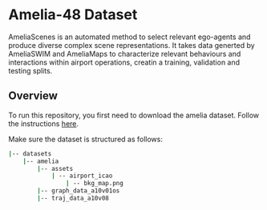 # Amelia-48 Dataset

AmeliaScenes is an automated method to select relevant ego-agents and produce diverse complex scene representations. It takes data generted by AmeliaSWIM and AmeliaMaps  to characterize relevant behaviours and interactions within airport operations, creatin a training, validation and testing splits.

## Overview

To run this repository, you first need to download the amelia dataset. Follow the instructions [here]().

Make sure the dataset is structured as follows: 

```bash
|-- datasets
    |-- amelia
        |-- assets
            | -- airport_icao
                | -- bkg_map.png
        |-- graph_data_a10v01os
        |-- traj_data_a10v08

```